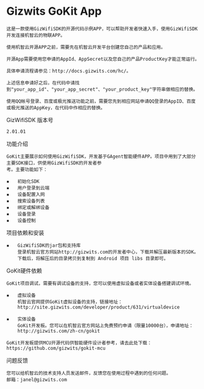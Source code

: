Gizwits GoKit App
==============================


    这是一款使用GizWifiSDK的开源代码示例APP，可以帮助开发者快速入手，使用GizWifiSDK开发连接机智云的物联APP。

    使用机智云开源APP之前，需要先在机智云开发平台创建您自己的产品和应用。

    开源App需要使用您申请的AppId、AppSecret以及您自己的产品ProductKey才能正常运行。

    具体申请流程请参见：http://docs.gizwits.com/hc/。

    上述信息申请好之后，在代码中请找到"your_app_id"、"your_app_secret"、"your_product_key"字符串做相应的替换。

    使用QQ帐号登录、百度或极光推送功能之前，需要您先到相应网站申请QQ登录的AppID、百度或极光推送的AppKey，在代码中作相应的替换。


GizWifiSDK 版本号

    2.01.01


功能介绍

    GoKit主要展示如何使用GizWifiSDK，开发基于GAgent智能硬件APP。项目中用到了大部分主要SDK接口，供使用GizWifiSDK的开发者参
    考。主要功能如下：

    ▪	初始化SDK
    ▪   用户登录到云端
    ▪	设备配置入网
    ▪	搜索设备列表
    ▪	绑定或解绑设备
    ▪	设备登录
    ▪	设备控制


项目依赖和安装

    ▪	GizWifiSDK的jar包和支持库
        登录机智云官方网站http://gizwits.com的开发者中心，下载并解压最新版本的SDK。
        下载后，将解压后的目录拷贝到复制到 Android 项目 libs 目录即可。



GoKit硬件依赖

    GoKit项目调试，需要有调试设备的支持，您可以使用虚拟设备或者实体设备搭建调试环境。

    ▪	虚拟设备
        机智云官网提供GoKit虚拟设备的支持，链接地址：
        http://site.gizwits.com/developer/product/631/virtualdevice

    ▪	实体设备
        GoKit开发板。您可以在机智云官方网站上免费预约申请（限量10000台），申请地址：
        http://gizwits.com/zh-cn/gokit

    GoKit开发板提供MCU开源代码供智能硬件设计者参考，请去此处下载：https://github.com/gizwits/gokit-mcu



问题反馈

    您可以给机智云的技术支持人员发送邮件，反馈您在使用过程中遇到的任何问题。
    邮箱：janel@gizwits.com
